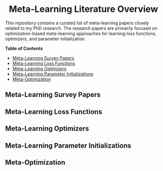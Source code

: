 <h1 align="center">
Meta-Learning Literature Overview
</h1>

This repository contains a curated list of meta-learning papers closely related to my PhD research. The research papers are primarily focused on optimization-based meta-learning approaches for learning loss functions, optimizers, and parameter initialization.

**Table of Contents**

- [Meta-Learning Survey Papers](#meta-learning-survey-papers)
- [Meta-Learning Loss Functions](#meta-learning-loss-functions)
- [Meta-Learning Optimizers](#meta-learning-optimizers)
- [Meta-Learning Parameter Initializations](#meta-learning-parameter-initializations)
- [Meta-Optimization](#meta-optimization)

## Meta-Learning Survey Papers



## Meta-Learning Loss Functions



## Meta-Learning Optimizers



## Meta-Learning Parameter Initializations



## Meta-Optimization
